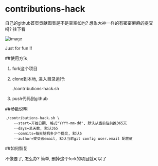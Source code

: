 # contributions-hack

自己的github首页贡献图表是不是空空如也? 想象大神一样的有密密麻麻的提交吗? 往下看

![image](https://raw.githubusercontent.com/liang8305/contributions-hack/master/hack.png)


Just for fun !!

##使用方法

1. fork这个项目
2. clone到本地, 进入目录运行:
	
	./contributions-hack.sh
	
3. push代码到github


##参数说明

	./contributions-hack.sh \
		--start=开始日期, 格式"YYYY-mm-dd", 默认从当前往前推365天
		--days=总天数, 默认365
		--commits=每天随机多少个提交, 默认5
		--author=提交者email, 默认当前git config user.email 配置值
		
##如何恢复

不像要了, 怎么办? 简单, 删掉这个fork的项目就可以了		
